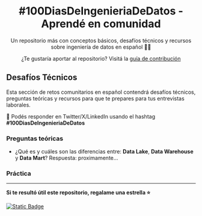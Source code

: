 <h1 align="center"> #100DiasDeIngenieriaDeDatos - Aprendé en comunidad</h1>
<p align="center"> Un repositorio más con conceptos básicos, desafíos técnicos y recursos sobre ingeniería de datos en español 🧙✨</p>
<p align="center"> ¿Te gustaría aportar al repositorio? Visitá la <a href="CONTRIBUTING.md">guía de contribución</a> </p>

## Desafíos Técnicos
Esta sección de retos comunitarios en español contendrá desafíos técnicos, preguntas teóricas y recursos para que te prepares para tus entrevistas laborales.

💬 Podés responder en Twitter/X/LinkedIn usando el hashtag **#100DiasDeIngenieriaDeDatos**

### Preguntas teóricas

- ¿Qué es y cuáles son las diferencias entre: **Data Lake**, **Data Warehouse** y **Data Mart**?
Respuesta: proximamente...


### Práctica





---
**Si te resultó útil este repositorio, regalame una estrella ⭐**

<a href="https://cafecito.app/natayadev"> <img alt="Static Badge" src="https://img.shields.io/badge/cafecito-purple?style=social&logo=buy%20me%20a%20coffee&link=https%3A%2F%2Fcafecito.app%2Fnatayafs"></a>
